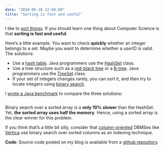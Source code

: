 ```yaml
---
date: "2010-05-20 12:00:00"
title: "Sorting is fast and useful"
---
```




I like to [sort things](http://arxiv.org/abs/0901.3751). If you should learn one thing about Computer Science is that __sorting is fast and useful__.

Here&rsquo;s a little example. You want to check __quickly__ whether an integer belongs to a set. Maybe you want to determine whether a userID is valid. The solutions:

- Use a [hash table](https://en.wikipedia.org/wiki/Hash_table). Java programmers use the [HashSet](http://docs.oracle.com/javase/1.5.0/docs/api/java/util/HashSet.html) class.
- Use a tree structure such as a [red-black tree](https://en.wikipedia.org/wiki/Red-black_tree) or a [B-tree](https://en.wikipedia.org/wiki/B-tree). Java programmers use the [TreeSet](http://docs.oracle.com/javase/1.5.0/docs/api/java/util/TreeSet.html) class.
- If your set of integers changes rarely, you can sort it, and then try to locate integers using [binary search](https://en.wikipedia.org/wiki/Binary_search).


I [wrote a Java benchmark](http://pastebin.com/Lmcu9KBw) to compare the three solutions:
<p style="text-align: center;"><img decoding="async" src="https://lh4.ggpht.com/__I-3q9m-Gqo/S_XjF3C_loI/AAAAAAAABso/d1Mqv1jxjZw/s800/Screen%20shot%202010-05-20%20at%209.33.57%20PM.png" alt />

Binary search over a sorted array is a __only 10% slower__ than the HashSet. Yet, __the sorted array uses half the memory__. Hence, using a sorted array is the clear winner for this problem.

If you think that&rsquo;s a little bit silly, consider that [column-oriented](https://en.wikipedia.org/wiki/Column-oriented_DBMS) DBMSes like [Vertica](https://en.wikipedia.org/wiki/Vertica) use binary search over sorted columns as an indexing technique.

__Code__: Source code posted on my blog is available from a [github repository](https://github.com/lemire/Code-used-on-Daniel-Lemire-s-blog).

